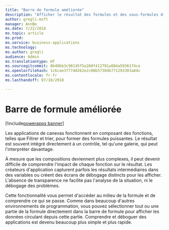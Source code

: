 ```yaml
---
title: "Barre de formule améliorée"
description: "Afficher le résultat des formules et des sous-formules directement dans la barre de formule des applications de canevas"
author: gregli-msft
manager: AnnBe
ms.date: 7/22/2018
ms.topic: article
ms.prod: 
ms.service: business-applications
ms.technology: 
ms.author: gregli
audience: Admin
ms.translationtype: HT
ms.sourcegitcommit: 0b40bb3c98145f5a260f412701a884a5936174ce
ms.openlocfilehash: 1c6cae377748262e2c08b5730db771293303a84c
ms.contentlocale: fr-fr
ms.lasthandoff: 07/18/2018

---
```

# <a name="formula-bar-enhanced"></a>Barre de formule améliorée 

[!include[powerapps banner](../includes/powerapps.md)]




Les applications de canevas fonctionnent en composant des fonctions, telles que Filtrer et trier, pour former des formules puissantes. Le résultat est souvent intégré directement à un contrôle, tel qu'une galerie, qui peut l'interpréter davantage.

À mesure que les compositions deviennent plus complexes, il peut devenir difficile de comprendre l'impact de chaque fonction sur le résultat. Les créateurs d'application capturent parfois les résultats intermédiaires dans des variables ou créent des écrans de débogage distincts pour les afficher. L'absence de transparence ne facilite pas l'analyse de la situation, ni le débogage des problèmes.

Cette fonctionnalité vous permet d'accéder au milieu de la formule et de comprendre ce qui se passe. Comme dans beaucoup d'autres environnements de programmation, vous pouvez sélectionner tout ou une partie de la formule directement dans la barre de formule pour afficher les données circulant depuis cette partie. Comprendre et déboguer des applications est devenu beaucoup plus simple et plus rapide.


